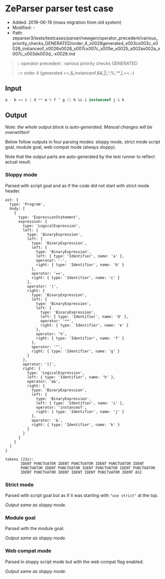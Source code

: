 # ZeParser parser test case

- Added: 2019-06-19 (mass migration from old system)
- Modified: -
- Path: zeparser3/tests/testcases/parser/newgen/operator_precedent/various_priority_checks_GENERATED/order_4_x0028generated_x003cx003c_x0026_instanceof_x0026x0026_x007cx007c_x005e_x0025_x002ax002a_x007c_x003dx003d_-x0029.md

> :: operator precedent : various priority checks GENERATED
>
> ::> order 4 (generated <<,&,instanceof,&&,||,^,%,**,|,==,-)

## Input

`````js
a - b == c | d ** e % f ^ g || h && i instanceof j & k
`````

## Output

_Note: the whole output block is auto-generated. Manual changes will be overwritten!_

Below follow outputs in four parsing modes: sloppy mode, strict mode script goal, module goal, web compat mode (always sloppy).

Note that the output parts are auto-generated by the test runner to reflect actual result.

### Sloppy mode

Parsed with script goal and as if the code did not start with strict mode header.

`````
ast: {
  type: 'Program',
  body: [
    {
      type: 'ExpressionStatement',
      expression: {
        type: 'LogicalExpression',
        left: {
          type: 'BinaryExpression',
          left: {
            type: 'BinaryExpression',
            left: {
              type: 'BinaryExpression',
              left: { type: 'Identifier', name: 'a' },
              operator: '-',
              right: { type: 'Identifier', name: 'b' }
            },
            operator: '==',
            right: { type: 'Identifier', name: 'c' }
          },
          operator: '|',
          right: {
            type: 'BinaryExpression',
            left: {
              type: 'BinaryExpression',
              left: {
                type: 'BinaryExpression',
                left: { type: 'Identifier', name: 'd' },
                operator: '**',
                right: { type: 'Identifier', name: 'e' }
              },
              operator: '%',
              right: { type: 'Identifier', name: 'f' }
            },
            operator: '^',
            right: { type: 'Identifier', name: 'g' }
          }
        },
        operator: '||',
        right: {
          type: 'LogicalExpression',
          left: { type: 'Identifier', name: 'h' },
          operator: '&&',
          right: {
            type: 'BinaryExpression',
            left: {
              type: 'BinaryExpression',
              left: { type: 'Identifier', name: 'i' },
              operator: 'instanceof',
              right: { type: 'Identifier', name: 'j' }
            },
            operator: '&',
            right: { type: 'Identifier', name: 'k' }
          }
        }
      }
    }
  ]
}

tokens (23x):
       IDENT PUNCTUATOR IDENT PUNCTUATOR IDENT PUNCTUATOR IDENT
       PUNCTUATOR IDENT PUNCTUATOR IDENT PUNCTUATOR IDENT PUNCTUATOR
       IDENT PUNCTUATOR IDENT IDENT IDENT PUNCTUATOR IDENT ASI
`````

### Strict mode

Parsed with script goal but as if it was starting with `"use strict"` at the top.

_Output same as sloppy mode._

### Module goal

Parsed with the module goal.

_Output same as sloppy mode._

### Web compat mode

Parsed in sloppy script mode but with the web compat flag enabled.

_Output same as sloppy mode._
